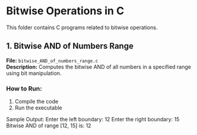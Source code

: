 # Bitwise Operations in C

This folder contains C programs related to bitwise operations.

## 1. Bitwise AND of Numbers Range
**File:** `bitwise_AND_of_numbers_range.c`  
**Description:** Computes the bitwise AND of all numbers in a specified range using bit manipulation.

### How to Run:
1. Compile the code
2. Run the executable

Sample Output:
Enter the left boundary: 12 Enter the right boundary: 15 Bitwise AND of range [12, 15] is: 12
